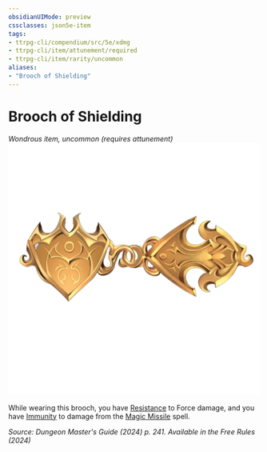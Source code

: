```yaml
---
obsidianUIMode: preview
cssclasses: json5e-item
tags:
- ttrpg-cli/compendium/src/5e/xdmg
- ttrpg-cli/item/attunement/required
- ttrpg-cli/item/rarity/uncommon
aliases: 
- "Brooch of Shielding"
---
```

# Brooch of Shielding
*Wondrous item, uncommon (requires attunement)*  
![](3-Compendium/items/img/brooch-of-shielding.webp#right)


While wearing this brooch, you have [Resistance](3-Compendium/rules/variant-rules/resistance-xphb.md) to Force damage, and you have [Immunity](3-Compendium/rules/variant-rules/immunity-xphb.md) to damage from the [Magic Missile](3-Compendium/spells/magic-missile-xphb.md) spell.

*Source: Dungeon Master's Guide (2024) p. 241. Available in the Free Rules (2024)*
